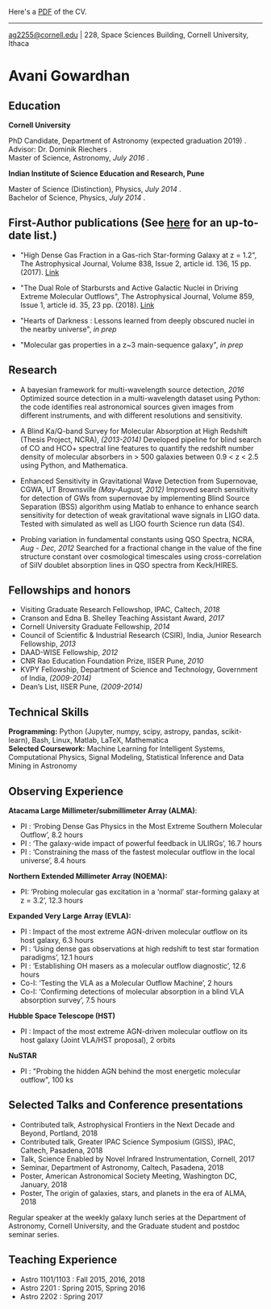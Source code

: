 Here's a [PDF](./vitae.pdf) of the CV. 

--------

[ag2255@cornell.edu](mailto:ag2255@cornell.edu) | 228, Space Sciences Building, Cornell University, Ithaca 

# Avani Gowardhan

## Education
**Cornell University**  

PhD Candidate, Department of Astronomy (expected graduation 2019) .  
Advisor: Dr. Dominik Riechers .  
Master of Science, Astronomy, *July 2016* .  

**Indian Institute of Science Education and Research, Pune**

Master of Science (Distinction), Physics, *July 2014* .  
Bachelor of Science, Physics, *July 2014* . 

## First-Author publications (See [here](https://ui.adsabs.harvard.edu/#search/filter_author_facet_hier_fq_author=AND&filter_author_facet_hier_fq_author=author_facet_hier%3A%220%2FGowardhan%2C%20A%22&filter_author_facet_hier_fq_author=author_facet_hier%3A%221%2FGowardhan%2C%20A%2FGowardhan%2C%20Avani%22&fq=%7B!type%3Daqp%20v%3D%24fq_author%7D&fq_author=(author_facet_hier%3A%220%2FGowardhan%2C%20A%22%20AND%20author_facet_hier%3A%221%2FGowardhan%2C%20A%2FGowardhan%2C%20Avani%22)&q=author%3A%22%5Egowardhan%2C%20Avani%22&sort=date%20desc%2C%20bibcode%20desc&p_=0) for an up-to-date list.)

- "High Dense Gas Fraction in a Gas-rich Star-forming Galaxy at z = 1.2", The Astrophysical Journal, Volume 838, Issue 2, article id. 136, 15 pp. (2017). [Link](https://ui.adsabs.harvard.edu/#abs/2017ApJ...838..136G/abstract)

- "The Dual Role of Starbursts and Active Galactic Nuclei in Driving Extreme Molecular Outflows", The Astrophysical Journal, Volume 859, Issue 1, article id. 35, 23 pp. (2018). [Link](https://ui.adsabs.harvard.edu/#abs/2018ApJ...859...35G/abstract)

- "Hearts of Darkness : Lessons learned from deeply obscured nuclei in the nearby universe", _in prep_ 

- "Molecular gas properties in a z~3 main-sequence galaxy", _in prep_ 

## Research 

- A bayesian framework for multi-wavelength source detection, *2016*
Optimized source detection in a multi-wavelength dataset using Python: the code identifies real astronomical sources given images from different instruments, and with different resolutions and sensitivity. 

- A Blind Ka/Q-band Survey for Molecular Absorption at High Redshift (Thesis Project, NCRA), *(2013-2014)* 
 Developed pipeline for blind search of CO and HCO+ spectral line features to quantify the redshift number density of molecular absorbers in > 500 galaxies between 0.9 < z < 2.5  using Python, and Mathematica. 

- Enhanced Sensitivity in Gravitational Wave Detection from Supernovae, CGWA, UT Brownsville *(May-August, 2012)*
Improved search sensitivity for detection of GWs from supernovae by implementing Blind Source Separation (BSS) algorithm using Matlab to enhance to enhance search sensitivity for detection of weak gravitational wave signals in LIGO data. Tested with simulated as well as LIGO fourth Science run data (S4). 

- Probing variation in fundamental constants using QSO Spectra, NCRA, *Aug - Dec, 2012*
Searched for a fractional change in the value of the fine structure constant over cosmological timescales using cross-correlation of SiIV doublet absorption lines in QSO spectra from Keck/HIRES.

## Fellowships and honors 

- Visiting Graduate Research Fellowshop, IPAC, Caltech, *2018*
- Cranson and Edna B. Shelley Teaching Assistant Award, *2017*
- Cornell University Graduate Fellowship, *2014*
- Council of Scientific & Industrial Research (CSIR), India, Junior Research Fellowship, *2013*
- DAAD-WISE Fellowship, *2012*
- CNR Rao Education Foundation Prize, IISER Pune, *2010*
- KVPY Fellowship, Department of Science and Technology, Government of India, *(2009-2014)*
- Dean’s List, IISER Pune, *(2009-2014)*

## Technical Skills 

**Programming:** Python (Jupyter, numpy, scipy, astropy, pandas, scikit-learn), Bash, Linux, Matlab, LaTeX, Mathematica   
**Selected Coursework:** Machine Learning for Intelligent Systems, Computational Physics, Signal Modeling, Statistical Inference and Data Mining in Astronomy 

## Observing Experience 

**Atacama Large Millimeter/submillimeter Array (ALMA)**:
- PI : ‘Probing Dense Gas Physics in the Most Extreme Southern Molecular Outflow’, 8.2 hours   
- PI : ‘The galaxy-wide impact of powerful feedback in ULIRGs’, 16.7 hours     
- PI : ‘Constraining the mass of the fastest molecular outflow in the local universe’, 8.4 hours       

**Northern Extended Millimeter Array (NOEMA):**

- PI: ‘Probing molecular gas excitation in a ‘normal’ star-forming galaxy at z = 3.2’, 12.3 hours   

**Expanded Very Large Array (EVLA):**

- PI : Impact of the most extreme AGN-driven molecular outflow on its host galaxy, 6.3 hours    
- PI : ‘Using dense gas observations at high redshift to test star formation paradigms’, 12.1 hours     
- PI : ‘Establishing OH masers as a molecular outflow diagnostic’, 12.6 hours    
- Co-I: ‘Testing the VLA as a Molecular Outflow Machine’, 2 hours     
- Co-I: ‘Confirming detections of molecular absorption in a blind VLA absorption survey’, 7.5 hours     

**Hubble Space Telescope (HST)** 

- PI : Impact of the most extreme AGN-driven molecular outflow on its host galaxy (Joint VLA/HST proposal), 2 orbits

**NuSTAR** 

- PI : "Probing the hidden AGN behind the most energetic molecular outflow", 100 ks

## Selected Talks and Conference presentations 

- Contributed talk, Astrophysical Frontiers in the Next Decade and Beyond, Portland, 2018
- Contributed talk, Greater IPAC Science Symposium (GISS), IPAC, Caltech, Pasadena, 2018
- Talk, Science Enabled by Novel Infrared Instrumentation, Cornell, 2017
- Seminar, Department of Astronomy, Caltech, Pasadena, 2018
- Poster, American Astronomical Society Meeting, Washington DC, January, 2018
- Poster, The origin of galaxies, stars, and planets in the era of ALMA, 2018

Regular speaker at the weekly galaxy lunch series at the Department of Astronomy, Cornell University, and the Graduate student and postdoc seminar series. 

## Teaching Experience 

- Astro 1101/1103 : Fall 2015, 2016, 2018    
- Astro 2201 : Spring 2015, Spring 2016 
- Astro 2202 : Spring 2017 
